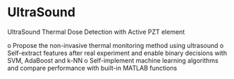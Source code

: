 # UltraSound
UltraSound Thermal Dose Detection with Active PZT element

o	Propose the non-invasive thermal monitoring method using ultrasound
o	Self-extract features after real experiment and enable binary decisions with SVM, AdaBoost and k-NN
o	Self-implement machine learning algorithms and compare performance with built-in MATLAB functions
